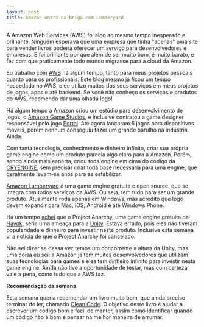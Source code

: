 ```yaml
---
layout: post
title: Amazon entra na briga com Lumberyard
---
```


A Amazon Web Services (AWS) foi algo ao mesmo tempo inesperado e brilhante. Ninguém esperava que uma empresa que tinha "apenas" uma site para vender livros poderia oferecer um serviço para desenvolvedores e empresas. E foi brilhante por que além de ser muito bom, é muito barato, e fez com que praticamente todo mundo migrasse para a cloud da Amazon.

Eu trabalho com [AWS](http://aws.amazon.com/pt/) há algum tempo, tanto para meus projetos pessoais quanto para os profissionais. Este blog mesmo já ficou um tempo hospedado no AWS, e eu utilizo muitos dos seus serviços em meus projetos de jogos, apps e até backend. Se você não conheço os serviços e produtos do AWS, recomendo dar uma olhada logo!

Há algum tempo a Amazon criou um estúdio para desenvolvimento de jogos, o [Amazon Game Studios](https://games.amazon.com/), e inclusive contratou a game designer responsável pelo jogo [Portal](http://www.polygon.com/2014/4/2/5575354/amazon-game-studios-portal-kim-swift-splinter-cell-clint-hocking). Até agora lançaram 5 jogos para dispositivos móveis, porém nenhum conseguiu fazer um grande barulho na indústria. Ainda.

Com tanta tecnologia, conhecimento e dinheiro infinito, criar sua própria game engine como um produto parecia algo claro para a Amazon. Porém, sendo ainda mais esperta, criou toda engine em cima do código da [CRYENGINE](http://cryengine.com/), sem precisar criar toda base necessária para uma engine, que geralmente levam-se anos para se estabilizar.

[Amazon Lumberyard](https://aws.amazon.com/pt/lumberyard/) é uma game engine gratuita e open source, que se integra com todos serviços da AWS. Ou seja, tem tudo para ser um grande produto. Atualmente roda apenas em Windows, mas acredito que logo devem expandir para Mac, iOS, Android e até Windows Phone.

Há um tempo [achei](http://gamedeveloper.com.br/project-anarchy-nova-engine-gratuita-havok/) que o Project Anarchy, uma game engine gratuita da [Havok](http://www.havok.com/), seria uma ameaça para a [Unity](http://unity3d.com/pt/). Estava errado, pois eles não tiveram popularidade e dinheiro para investir neste produto. Inclusive esta semana vi a [notícia](http://www.develop-online.net/news/havok-s-free-mobile-engine-project-anarchy-has-been-closed/0216672) de que o Project Anarchy foi cancelado.

Não sei dizer se dessa vez temos um concorrente a altura da Unity, mas uma coisa eu sei: a Amazon já tem muitos desenvolvedores que utilizam suas tecnologias para games e eles tem dinheiro infinito para investir nesta game engine. Ainda não tive a oportunidade de testar, mas com certeza vale a pena, como tudo que a AWS faz.

**Recomendação da semana**

Esta semana queria recomendar um livro muito bom, que ainda preciso terminar de ler, chamado [Clean Code](http://www.amazon.com/Clean-Code-Handbook-Software-Craftsmanship/dp/0132350882/ref=sr_1_1?ie=UTF8&qid=1456029009&sr=8-1&keywords=clean+code). O objetivo deste livro é ajudar a escrever um código bom e fácil de manter, assim como identificar quando um código não é bom e pensar na melhor maneira de arrumar.
